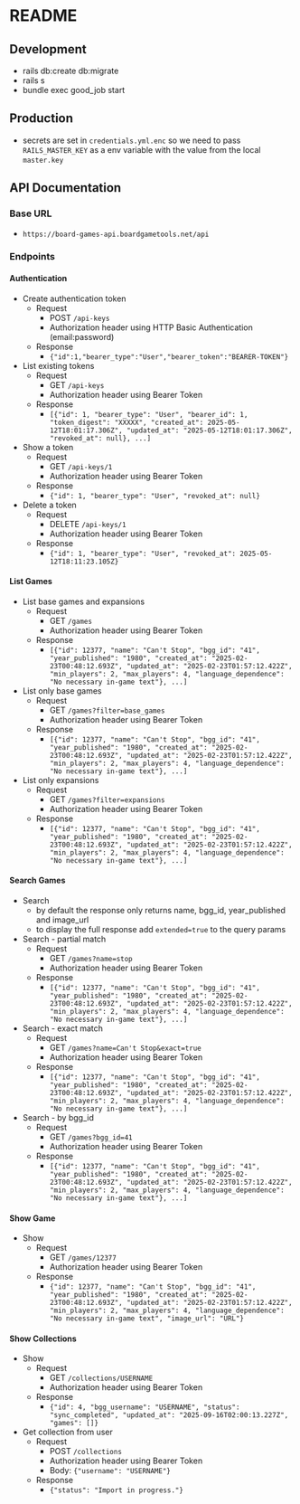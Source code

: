 # README

## Development

* rails db:create db:migrate
* rails s
* bundle exec good_job start

## Production

* secrets are set in `credentials.yml.enc` so we need to pass `RAILS_MASTER_KEY` as a env variable with the value from the local `master.key`

## API Documentation

### Base URL

* `https://board-games-api.boardgametools.net/api`

### Endpoints

#### Authentication

* Create authentication token
  * Request
    * POST `/api-keys`
    * Authorization header using HTTP Basic Authentication (email:password)
  * Response
    * `{"id":1,"bearer_type":"User","bearer_token":"BEARER-TOKEN"}`
* List existing tokens
  * Request
    * GET `/api-keys`
    * Authorization header using Bearer Token
  * Response
    * `[{"id": 1, "bearer_type": "User", "bearer_id": 1, "token_digest": "XXXXX", "created_at": 2025-05-12T18:01:17.306Z", "updated_at": "2025-05-12T18:01:17.306Z", "revoked_at": null}, ...]`
* Show a token
  * Request
    * GET `/api-keys/1`
    * Authorization header using Bearer Token
  * Response
    * `{"id": 1, "bearer_type": "User", "revoked_at": null}`
* Delete a token
  * Request
    * DELETE `/api-keys/1`
    * Authorization header using Bearer Token
  * Response
    * `{"id": 1, "bearer_type": "User", "revoked_at": 2025-05-12T18:11:23.105Z}`

#### List Games

* List base games and expansions
  * Request
    * GET `/games`
    * Authorization header using Bearer Token
  * Response
    * `[{"id": 12377, "name": "Can't Stop", "bgg_id": "41", "year_published": "1980", "created_at": "2025-02-23T00:48:12.693Z", "updated_at": "2025-02-23T01:57:12.422Z", "min_players": 2, "max_players": 4, "language_dependence": "No necessary in-game text"}, ...]`
* List only base games
  * Request
    * GET `/games?filter=base_games`
    * Authorization header using Bearer Token
  * Response
    * `[{"id": 12377, "name": "Can't Stop", "bgg_id": "41", "year_published": "1980", "created_at": "2025-02-23T00:48:12.693Z", "updated_at": "2025-02-23T01:57:12.422Z", "min_players": 2, "max_players": 4, "language_dependence": "No necessary in-game text"}, ...]`
* List only expansions
  * Request
    * GET `/games?filter=expansions`
    * Authorization header using Bearer Token
  * Response
    * `[{"id": 12377, "name": "Can't Stop", "bgg_id": "41", "year_published": "1980", "created_at": "2025-02-23T00:48:12.693Z", "updated_at": "2025-02-23T01:57:12.422Z", "min_players": 2, "max_players": 4, "language_dependence": "No necessary in-game text"}, ...]`

#### Search Games

* Search
  * by default the response only returns name, bgg_id, year_published and image_url
  * to display the full response add `extended=true` to the query params
* Search - partial match
  * Request
    * GET `/games?name=stop`
    * Authorization header using Bearer Token
  * Response
    * `[{"id": 12377, "name": "Can't Stop", "bgg_id": "41", "year_published": "1980", "created_at": "2025-02-23T00:48:12.693Z", "updated_at": "2025-02-23T01:57:12.422Z", "min_players": 2, "max_players": 4, "language_dependence": "No necessary in-game text"}, ...]`
* Search - exact match
  * Request
    * GET `/games?name=Can't Stop&exact=true`
    * Authorization header using Bearer Token
  * Response
    * `[{"id": 12377, "name": "Can't Stop", "bgg_id": "41", "year_published": "1980", "created_at": "2025-02-23T00:48:12.693Z", "updated_at": "2025-02-23T01:57:12.422Z", "min_players": 2, "max_players": 4, "language_dependence": "No necessary in-game text"}, ...]`
* Search - by bgg_id
  * Request
    * GET `/games?bgg_id=41`
    * Authorization header using Bearer Token
  * Response
    * `[{"id": 12377, "name": "Can't Stop", "bgg_id": "41", "year_published": "1980", "created_at": "2025-02-23T00:48:12.693Z", "updated_at": "2025-02-23T01:57:12.422Z", "min_players": 2, "max_players": 4, "language_dependence": "No necessary in-game text"}, ...]`

#### Show Game

* Show
  * Request
    * GET `/games/12377`
    * Authorization header using Bearer Token
  * Response
    * `{"id": 12377, "name": "Can't Stop", "bgg_id": "41", "year_published": "1980", "created_at": "2025-02-23T00:48:12.693Z", "updated_at": "2025-02-23T01:57:12.422Z", "min_players": 2, "max_players": 4, "language_dependence": "No necessary in-game text", "image_url": "URL"}`

#### Show Collections

* Show
  * Request
    * GET `/collections/USERNAME`
    * Authorization header using Bearer Token
  * Response
    * `{"id": 4, "bgg_username": "USERNAME", "status": "sync_completed", "updated_at": "2025-09-16T02:00:13.227Z", "games": []}`
* Get collection from user
  * Request
    * POST `/collections`
    * Authorization header using Bearer Token
    * Body: `{"username": "USERNAME"}`
  * Response
    * `{"status": "Import in progress."}`
